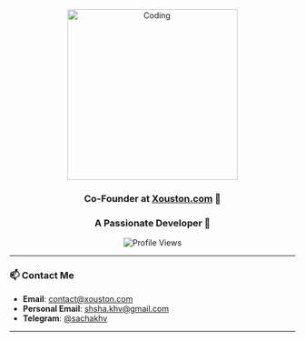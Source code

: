 <div align="center">
  <img src="https://i.redd.it/7bsc4vk0jkj71.gif" alt="Coding" width="300"/>
  
  ### Co-Founder at [Xouston.com](https://xouston.com) 🚀  
  ### A Passionate Developer 🌟  
  
  ![Profile Views](https://komarev.com/ghpvc/?username=54ch4&label=Profile%20Views&color=0e75b6&style=flat)
</div>

---

### 📫 Contact Me
- **Email**: [contact@xouston.com](mailto:contact@xouston.com)  
- **Personal Email**: [shsha.khv@gmail.com](mailto:shsha.khv@gmail.com)  
- **Telegram**: [@sachakhv](https://t.me/sachakhv)

---

